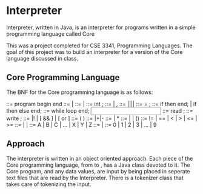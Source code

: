 Interpreter
===========

Interpreter, written in Java, is an interpreter for programs written in a simple programming language called Core

This was a project completed for CSE 3341, Programming Languages. The goal of this project was to build an interpreter for a version of the Core language discussed in class. 

Core Programming Language
-------------------------

The BNF for the Core programming language is as follows:

<prog>	::= program <decl seq> begin <stmt seq> end
<decl seq>	::= <decl> | <decl> <decl seq>
<stmt seq>	::= <stmt> | <stmt> <stmt seq>
<decl>		::=	int  <id list>;
<id list>		::=	<id> | <id>, <id list>
<stmt>		::=	<assign>|<if>|<loop>|<in>|<out>
<assign>		::=	<id> = <exp>;
<if>				::=	if <cond> then <stmt seq> end; | if <cond> then <stmt seq> else <stmt seq> end;
<loop>		::=	while <cond> loop <stmt seq> end;
<input>		::=	read <id list>;	
<output>		::=	write <id list>;
<cond>	::=	 <comp>|!<cond>	|  [<cond> && <cond>] | [<cond> or <cond>]
<comp>	::= (<op> <comp op> <op>)
<exp>	::= <fac>|<fac>+<exp>|<fac>-<exp>
<fac>	::= <op> | <op> * <fac>
<op>	::= <int> | <id> | (<exp>)
<comp op> ::= != | == | < | > | <= | >=
<id>			::= <let> | <let><id> | <let><int>
<let>	::=		A | B | C | ... | X | Y | Z
<int>	::=		<digit> | <digit><int>
<digit>	::=		0 | 1 | 2 | 3 | ... | 9		

Approach
--------

The interpreter is written in an object oriented approach. Each piece of the Core programming language, from <prog> to <id>, has a Java class devoted to it. The Core program, and any data values, are input by being placed in seperate text files that are read by the Interpreter. There is a tokenizer class that takes care of tokenizing the input.
